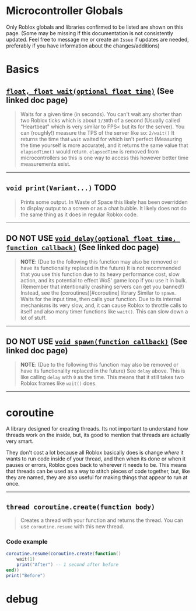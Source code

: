 # Microcontroller Globals
Only Roblox globals and libraries confirmed to be listed are shown on this page. (Some may be missing if this documentation is not consistently updated. Feel free to message me or create an `Issue` if updates are needed, preferably if you have information about the changes/additions)

# Basics

## [`float, float wait(optional float time)`](https://developer.roblox.com/en-us/api-reference/lua-docs/Roblox-Globals) (See linked doc page)
> Waits for a given time (in seconds). You can't wait any shorter than two Roblox ticks which is about `1/30`th of a second (Usually called "Heartbeat" which is very similar to FPS< but its for the server).
> You can (roughly!) measure the TPS of the server like so: `2/wait()`
> It returns the time that `wait` waited for which isn't perfect (Measuring the time yourself is more accurate), and it returns the same value that `elapsedTime()` would return. `elapsedTime` is removed from microcontrollers so this is one way to access this however better time measurements exist.

___

## `void print(Variant...)` **TODO**
> Prints some output. In Waste of Space this likely has been overridden to display output to a screen or as a chat bubble. It likely does not do the same thing as it does in regular Roblox code.

___

## **DO NOT USE** [`void delay(optional float time, function callback)`](https://developer.roblox.com/en-us/api-reference/lua-docs/Roblox-Globals) (See linked doc page)
> **NOTE**: (Due to the following this function may also be removed or have its functionality replaced in the future) It is not recommended that you use this function due to its heavy performance cost, slow action, and its potential to effect WoS' game loop if you use it in bulk. (Remember that intentionally crashing servers can get you banned!) Instead, see the (coroutines)[#coroutine] library
> Similar to `spawn`. Waits for the input time, then calls your function. Due to its internal mechanisms its very slow, and, it can cause Roblox to throttle calls to itself and also many timer functions like `wait()`. This can slow down a lot of stuff.

___

## **DO NOT USE** [`void spawn(function callback)`](https://developer.roblox.com/en-us/api-reference/lua-docs/Roblox-Globals) (See linked doc page)
> **NOTE**: (Due to the following this function may also be removed or have its functionality replaced in the future) See `delay` above.
> This is like calling `delay` with `0` as the time. This means that it still takes two Roblox frames like `wait()` does.

___

# coroutine
A library designed for creating threads. Its not important to understand how threads work on the inside, but, its good to mention that threads are actually very smart.

They don't cost a lot because all Roblox basically does is change *where* it wants to run code inside of your thread, and then when its done or when it pauses or errors, Roblox goes back to wherever it needs to be. This means that threads can be used as a way to stitch pieces of code together, but, like they are named, they are also useful for making things that appear to run at once. 

___
## `thread coroutine.create(function body)`
> Creates a thread with your function and returns the thread. You can use `coroutine.resume` with this new thread.

### Code example
```lua
coroutine.resume(coroutine.create(function()
	wait(1)
	print("After") -- 1 second after before
end))
print("Before")
```

# debug